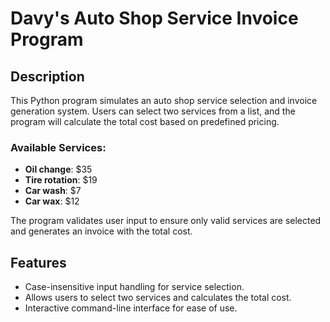 # Davy's Auto Shop Service Invoice Program

## Description

This Python program simulates an auto shop service selection and invoice generation system. Users can select two services from a list, and the program will calculate the total cost based on predefined pricing. 

### Available Services:
- **Oil change**: $35
- **Tire rotation**: $19
- **Car wash**: $7
- **Car wax**: $12

The program validates user input to ensure only valid services are selected and generates an invoice with the total cost.

## Features

- Case-insensitive input handling for service selection.
- Allows users to select two services and calculates the total cost.
- Interactive command-line interface for ease of use.
